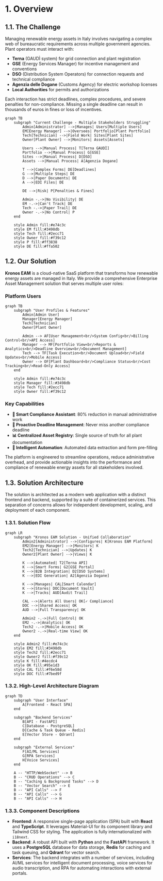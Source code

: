 # 1. Overview

## 1.1. The Challenge

Managing renewable energy assets in Italy involves navigating a complex web of bureaucratic requirements across multiple government agencies. Plant operators must interact with:

- **Terna** (GAUDÌ system) for grid connection and plant registration
- **GSE** (Energy Services Manager) for incentive management and conventions
- **DSO** (Distribution System Operators) for connection requests and technical compliance
- **Agenzia delle Dogane** (Customs Agency) for electric workshop licenses
- **Local Authorities** for permits and authorizations

Each interaction has strict deadlines, complex procedures, and severe penalties for non-compliance. Missing a single deadline can result in thousands of euros in fines or loss of incentives.

```mermaid
graph TB
    subgraph "Current Challenge - Multiple Stakeholders Struggling"
        Admin[Administrator] -->|Manages| Users[Multiple Users]
        EM[Energy Manager] -->|Oversees| Portfolio[Plant Portfolio]
        Tech[Technician] -->|Field Work| Sites[Plant Sites]
        Owner[Plant Owner] -->|Monitors| Assets[Assets]
        
        Users -->|Manual Process| T[Terna GAUDÌ]
        Portfolio -->|Manual Process| G[GSE]
        Sites -->|Manual Process| D[DSO]
        Assets -->|Manual Process| A[Agenzia Dogane]
        
        T -->|Complex Forms| DE[Deadlines]
        G -->|Multiple Steps| DE
        D -->|Paper Documents| DE
        A -->|EDI Files| DE
        
        DE -->|Risk| P[Penalties & Fines]
        
        Admin -.->|No Visibility| DE
        EM -.->|Can't Track| DE
        Tech -.->|Paper Trail| DE
        Owner -.->|No Control| P
    end
    
    style Admin fill:#e74c3c
    style EM fill:#3498db
    style Tech fill:#2ecc71
    style Owner fill:#f39c12
    style P fill:#ff3838
    style DE fill:#ffa502
```

## 1.2. Our Solution

**Kronos EAM** is a cloud-native SaaS platform that transforms how renewable energy assets are managed in Italy. We provide a comprehensive Enterprise Asset Management solution that serves multiple user roles:

### Platform Users

```mermaid
graph TB
    subgraph "User Profiles & Features"
        Admin[Admin User]
        Manager[Energy Manager]
        Tech[Technician]
        Owner[Plant Owner]
        
        Admin --> AF[User Management<br/>System Config<br/>Billing Control<br/>API Access]
        Manager --> MF[Portfolio View<br/>Reports & Analytics<br/>Deadline Overview<br/>Document Management]
        Tech --> TF[Task Execution<br/>Document Upload<br/>Field Updates<br/>Mobile Access]
        Owner --> OF[Plant Dashboard<br/>Compliance Status<br/>Cost Tracking<br/>Read-Only Access]
    end
    
    style Admin fill:#e74c3c
    style Manager fill:#3498db
    style Tech fill:#2ecc71
    style Owner fill:#f39c12
```

### Key Capabilities

- **🚀 Smart Compliance Assistant**: 80% reduction in manual administrative work
- **📅 Proactive Deadline Management**: Never miss another compliance deadline
- **📊 Centralized Asset Registry**: Single source of truth for all plant documentation
- **🤖 Intelligent Automation**: Automated data extraction and form pre-filling

The platform is engineered to streamline operations, reduce administrative overhead, and provide actionable insights into the performance and compliance of renewable energy assets for all stakeholders involved.

## 1.3. Solution Architecture

The solution is architected as a modern web application with a distinct frontend and backend, supported by a suite of containerized services. This separation of concerns allows for independent development, scaling, and deployment of each component.

### 1.3.1. Solution Flow

```mermaid
graph LR
    subgraph "Kronos EAM Solution - Unified Collaboration"
        Admin2[Administrator] -->|Configures| K[Kronos EAM Platform]
        EM2[Energy Manager] -->|Monitors| K
        Tech2[Technician] -->|Updates| K
        Owner2[Plant Owner] -->|Views| K
        
        K -->|Automated| T2[Terna API]
        K -->|Smart Forms| G2[GSE Portal]
        K -->|B2B Integration| D2[DSO Systems]
        K -->|EDI Generation| A2[Agenzia Dogane]
        
        K -->|Manages| CAL[Smart Calendar]
        K -->|Stores| DOC[Document Vault]
        K -->|Tracks| AUD[Audit Trail]
        
        CAL -->|Alerts All Users| OK[✓ Compliance]
        DOC -->|Shared Access| OK
        AUD -->|Full Transparency| OK
        
        Admin2 -.->|Full Control| OK
        EM2 -.->|Analytics| OK
        Tech2 -.->|Mobile Access| OK
        Owner2 -.->|Real-time View| OK
    end
    
    style Admin2 fill:#e74c3c
    style EM2 fill:#3498db
    style Tech2 fill:#2ecc71
    style Owner2 fill:#f39c12
    style K fill:#4ecdc4
    style OK fill:#95e1d3
    style CAL fill:#f6e58d
    style DOC fill:#7bed9f
```

### 1.3.2. High-Level Architecture Diagram

```mermaid
graph TD
    subgraph "User Interface"
        A[Frontend - React SPA]
    end

    subgraph "Backend Services"
        B[API - FastAPI]
        C[Database - PostgreSQL]
        D[Cache & Task Queue - Redis]
        E[Vector Store - Qdrant]
    end

    subgraph "External Services"
        F[AI/ML Services]
        G[RPA Services]
        H[Voice Services]
    end

    A -- "HTTP/WebSocket" --> B
    B -- "CRUD Operations" --> C
    B -- "Caching & Background Tasks" --> D
    B -- "Vector Search" --> E
    B -- "API Calls" --> F
    B -- "API Calls" --> G
    B -- "API Calls" --> H
```

### 1.3.3. Component Descriptions

*   **Frontend**: A responsive single-page application (SPA) built with **React** and **TypeScript**. It leverages Material-UI for its component library and Tailwind CSS for styling. The application is fully internationalized with `i18next`.
*   **Backend**: A robust API built with **Python** and the **FastAPI** framework. It uses a **PostgreSQL** database for data storage, **Redis** for caching and task queuing, and **Qdrant** for vector search.
*   **Services**: The backend integrates with a number of services, including AI/ML services for intelligent document processing, voice services for audio transcription, and RPA for automating interactions with external portals.
